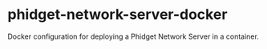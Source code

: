 # phidget-network-server-docker
Docker configuration for deploying a Phidget Network Server in a container.
